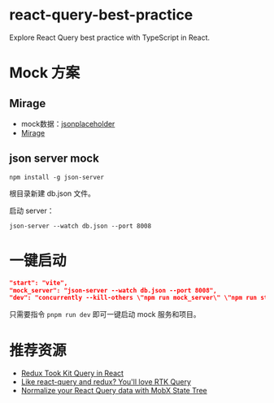 # react-query-best-practice

Explore React Query best practice with TypeScript in React.

# Mock 方案

## Mirage 
- mock数据：[jsonplaceholder](https://jsonplaceholder.typicode.com/?ref=testdev.tools&ref_type=adv&utm_campaign=TestDevTools&utm_medium=web&utm_source=TestDev.tools)
- [Mirage](https://miragejs.com/docs/getting-started/introduction/)

## json server mock

```shell
npm install -g json-server
```

根目录新建 db.json 文件。

启动 server：

```shell
json-server --watch db.json --port 8008
```

# 一键启动

```json
"start": "vite",
"mock_server": "json-server --watch db.json --port 8008",
"dev": "concurrently --kill-others \"npm run mock_server\" \"npm run start\"",
```

只需要指令 `pnpm run dev` 即可一键启动 mock 服务和项目。

# 推荐资源

- [Redux Took Kit Query in React](https://medium.com/readytowork-org/redux-took-kit-query-in-react-69220942f5e5)
- [Like react-query and redux? You'll love RTK Query](https://dev.to/esponges/like-react-query-and-redux-youll-love-rtk-query-1cge)
- [Normalize your React Query data with MobX State Tree](https://dev.to/lloyds-digital/normalize-your-react-query-data-with-mobx-state-tree-17fa)